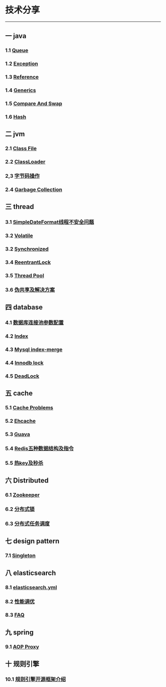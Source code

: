 # 技术分享
---

## 一 java
### 1.1 [Queue](markdown/java/queue.md)
### 1.2 [Exception](markdown/java/exception.md)
### 1.3 [Reference](markdown/java/reference.md)
### 1.4 [Generics](markdown/java/generics.md)
### 1.5 [Compare And Swap](markdown/java/cas.md)
### 1.6 [Hash](markdown/java/hash.md)

## 二 jvm
### 2.1 [Class File](markdown/jvm/class.md)
### 2.2 [ClassLoader](markdown/jvm/classLoader.md)
### 2,3 [字节码操作](markdown/jvm/bytecode.md)
### 2.4 [Garbage Collection](markdown/jvm/gc.md)

## 三 thread
### 3.1 [SimpleDateFormat线程不安全问题](markdown/thread/simpleDateFormat.md)
### 3.2 [Volatile](markdown/thread/volatile.md)
### 3.2 [Synchronized](markdown/thread/synchronized.md)
### 3.4 [ReentrantLock](markdown/thread/ReentrantLock.md)
### 3.5 [Thread Pool](markdown/thread/threadPool.md)
### 3.6 [伪共享及解决方案](markdown/thread/pseudoShare.md)

## 四 database
### 4.1 [数据库连接池参数配置](markdown/database/dataSourceConnectedPool.md)
### 4.2 [Index](markdown/database/index.md)
### 4.3 [Mysql index-merge](markdown/database/index-merge.md)
### 4.4 [Innodb lock](markdown/database/innodblock.md)  
### 4.5 [DeadLock](markdown/database/deadlock.md)
  
## 五 cache
### 5.1 [Cache Problems](markdown/cache/cache.md)
### 5.2 [Ehcache](markdown/cache/ehcache.md)
### 5.3 [Guava](markdown/cache/guava.md) 
### 5.4 [Redis五种数据结构及指令](markdown/cache/redisDataStructrue.md)
### 5.5 [热key及秒杀](markdown/cache/cacheModel.md) 
<!-- 
### 4.4 [Memcached](markdown/cache/cache.md)
### 4.5 [Tair](markdown/cache/cache.md)
### 4.6 [EVCache](markdown/cache/cache.md) 
-->

## 六 Distributed
### 6.1 [Zookeeper](markdown/distributed/zookeeper.md)
### 6.2 [分布式锁](markdown/cache/distributedLock.md) 
### 6.3 [分布式任务调度](markdown/distributed/schedule.md)

## 七 design pattern 

### 7.1 [Singleton](markdown/designpattern/singleton.md)

## 八 elasticsearch
### 8.1 [elasticsearch.yml](markdown/elasticsearch/config.md)
### 8.2 [性能调优](markdown/elasticsearch/elasticsearch.md)
### 8.3 [FAQ](markdown/elasticsearch/faq.md)
<!-- 
### 1 http client 
### 2 节点配置 m/d/其他 
### 3 api增删改
### 4 不同版本api差距
-->

## 九 spring
### 9.1 [AOP Proxy](markdown/spring/aopProxy.md)
## 十 规则引擎
### 10.1 [规则引擎开源框架介绍](markdown/rule/rule.md)

<!-- 

-->


